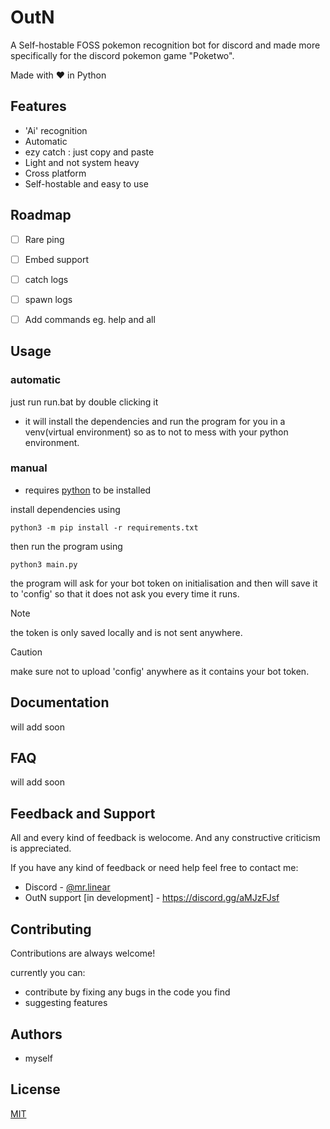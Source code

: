 
# OutN 

A Self-hostable FOSS pokemon recognition bot for discord and made more specifically for the discord pokemon game "Poketwo".

Made with ❤️ in Python


## Features

- 'Ai' recognition
- Automatic
- ezy catch : just copy and paste
- Light and not system heavy
- Cross platform
- Self-hostable and easy to use



## Roadmap

- [ ] Rare ping
- [ ] Embed support
- [ ] catch logs
- [ ] spawn logs
- [ ] Add commands eg. help and all




## Usage

### automatic

just run run.bat by double clicking it
- it will install the dependencies and run the program for you in a venv(virtual environment) so as to not to mess with your python environment.

### manual

- requires [python](https://www.python.org/) to be installed

install dependencies using
```
python3 -m pip install -r requirements.txt
```
then run the program using
```
python3 main.py
```
the program will ask for your bot token on initialisation
and then will save it to 'config' so that it does not ask you every time it runs.

> [!NOTE]
> the token is only saved locally and is not sent anywhere.

> [!CAUTION]
> make sure not to upload 'config' anywhere as it contains your bot token.

## Documentation

will add soon


## FAQ

will add soon


## Feedback and Support

All and every kind of feedback is welocome.
And any constructive criticism is appreciated.

If you have any kind of feedback or need help feel free to contact me:
- Discord - [@mr.linear](https://discordapp.com/users/1140568955220656160)
- OutN support [in development] - https://discord.gg/aMJzFJsf
## Contributing

Contributions are always welcome!

currently you can:
- contribute by fixing any bugs in the code you find
- suggesting features

## Authors

- myself


## License

[MIT](https://github.com/Pranjal-SB/OutN?tab=MIT-1-ov-file)

